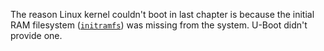The reason Linux kernel couldn't boot in last chapter is because the initial RAM filesystem ([`initramfs`](https://wiki.debian.org/initramfs)) was missing from the system. U-Boot didn't provide one.
